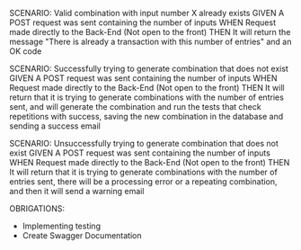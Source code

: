 SCENARIO: Valid combination with input number X already exists
GIVEN A POST request was sent containing the number of inputs
WHEN Request made directly to the Back-End (Not open to the front)
THEN It will return the message "There is already a transaction with this number of entries" and an OK code

SCENARIO: Successfully trying to generate combination that does not exist
GIVEN A POST request was sent containing the number of inputs
WHEN Request made directly to the Back-End (Not open to the front)
THEN It will return that it is trying to generate combinations with the number of entries sent, and will generate the combination and run the tests that check repetitions with success, saving the new combination in the database and sending a success email

SCENARIO: Unsuccessfully trying to generate combination that does not exist
GIVEN A POST request was sent containing the number of inputs
WHEN Request made directly to the Back-End (Not open to the front)
THEN It will return that it is trying to generate combinations with the number of entries sent, there will be a processing error or a repeating combination, and then it will send a warning email

OBRIGATIONS:

- Implementing testing
- Create Swagger Documentation
